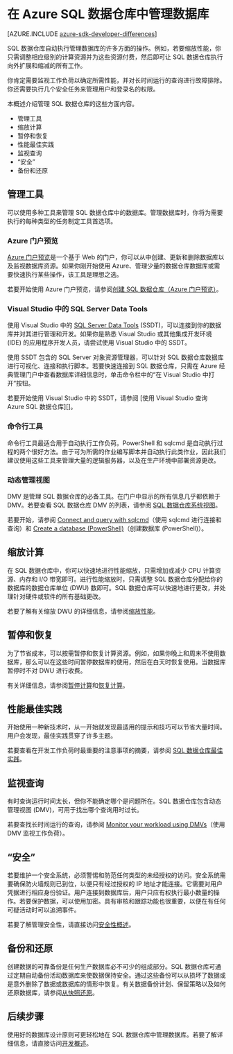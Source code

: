 <properties
   pageTitle="在 Azure SQL 数据仓库中管理数据库 | Azure"
   description="管理 SQL 数据仓库数据库的概述。包括管理工具、DWU 和向外扩展性能，对查询性能进行故障排除，建立良好的安全策略，以及从数据损坏或区域中断还原数据库。"
   services="sql-data-warehouse"
   documentationCenter="NA"
   authors="barbkess"
   manager="barbkess"
   editor=""/>  


<tags
   ms.service="sql-data-warehouse"
   ms.devlang="NA"
   ms.topic="article"
   ms.tgt_pltfrm="NA"
   ms.workload="data-services"
   ms.date="10/31/2016"
   wacn.date="01/04/2017"
   ms.author="barbkess;sonyama;"/>  


# 在 Azure SQL 数据仓库中管理数据库

[AZURE.INCLUDE [azure-sdk-developer-differences](../../includes/azure-sdk-developer-differences.md)]

SQL 数据仓库自动执行管理数据库的许多方面的操作。例如，若要缩放性能，你只需调整相应级别的计算资源并为这些资源付费，然后即可让 SQL 数据仓库执行向外扩展和缩减的所有工作。

你肯定需要监视工作负荷以确定所需性能，并对长时间运行的查询进行故障排除。你还需要执行几个安全任务来管理用户和登录名的权限。

本概述介绍管理 SQL 数据仓库的这些方面内容。

- 管理工具
- 缩放计算
- 暂停和恢复
- 性能最佳实践
- 监视查询
- “安全”
- 备份和还原

## 管理工具
可以使用多种工具来管理 SQL 数据仓库中的数据库。管理数据库时，你将为需要执行的每种类型的任务制定工具首选项。

### Azure 门户预览
[Azure 门户预览][]是一个基于 Web 的门户，你可以从中创建、更新和删除数据库以及监视数据库资源。如果你刚开始使用 Azure、管理少量的数据仓库数据库或需要快速执行某些操作，该工具是理想之选。

若要开始使用 Azure 门户预览，请参阅[创建 SQL 数据仓库（Azure 门户预览）][]。

### Visual Studio 中的 SQL Server Data Tools
使用 Visual Studio 中的 [SQL Server Data Tools][] (SSDT)，可以连接到你的数据库并对其进行管理和开发。如果你是熟悉 Visual Studio 或其他集成开发环境 (IDE) 的应用程序开发人员，请尝试使用 Visual Studio 中的 SSDT。

使用 SSDT 包含的 SQL Server 对象资源管理器，可以针对 SQL 数据仓库数据库进行可视化、连接和执行脚本。若要快速连接到 SQL 数据仓库，只需在 Azure 经典管理门户中查看数据库详细信息时，单击命令栏中的“在 Visual Studio 中打开”按钮。

若要开始使用 Visual Studio 中的 SSDT，请参阅 [使用 Visual Studio 查询 Azure SQL 数据仓库][]。

### 命令行工具
命令行工具最适合用于自动执行工作负荷。PowerShell 和 sqlcmd 是自动执行过程的两个很好方法。由于可为所需的作业编写脚本并自动执行此类作业，因此我们建议使用这些工具来管理大量的逻辑服务器，以及在生产环境中部署资源更改。

### 动态管理视图
DMV 是管理 SQL 数据仓库的必备工具。在门户中显示的所有信息几乎都依赖于 DMV。若要查看 SQL 数据仓库 DMV 的列表，请参阅 [SQL 数据仓库系统视图][]。

若要开始，请参阅 [Connect and query with sqlcmd][]（使用 sqlcmd 进行连接和查询）和 [Create a database (PowerShell)][]（创建数据库 (PowerShell)）。

## 缩放计算
在 SQL 数据仓库中，你可以快速地进行性能缩放，只需增加或减少 CPU 计算资源、内存和 I/O 带宽即可。进行性能缩放时，只需调整 SQL 数据仓库分配给你的数据库的数据仓库单位 (DWU) 数即可。SQL 数据仓库可以快速地进行更改，并处理针对硬件或软件的所有基础更改。

若要了解有关缩放 DWU 的详细信息，请参阅[缩放性能][]。

## 暂停和恢复
为了节省成本，可以按需暂停和恢复计算资源。例如，如果你晚上和周末不使用数据库，那么可以在这些时间暂停数据库的使用，然后在白天时恢复使用。当数据库暂停时不对 DWU 进行收费。

有关详细信息，请参阅[暂停计算][]和[恢复计算][]。

## 性能最佳实践

开始使用一种新技术时，从一开始就发现最适用的提示和技巧可以节省大量时间。用户会发现，最佳实践贯穿了许多主题。

若要查看在开发工作负荷时最重要的注意事项的摘要，请参阅 [SQL 数据仓库最佳实践][]。

## 监视查询

有时查询运行时间太长，但你不能确定哪个是问题所在。SQL 数据仓库包含动态管理视图 (DMV)，可用于找出哪个查询用时过长。

若要查找长时间运行的查询，请参阅 [Monitor your workload using DMVs][]（使用 DMV 监视工作负荷）。

## “安全”

若要维护一个安全系统，必须警惕和防范任何类型的未经授权的访问。安全系统需要确保防火墙规则已到位，以便只有经过授权的 IP 地址才能连接。它需要对用户凭据进行相应身份验证。用户连接到数据库后，用户只应有权执行最小数量的操作。若要保护数据，可以使用加密。具有审核和跟踪功能也很重要，以便在有任何可疑活动时可以追溯事件。

若要了解管理安全性，请直接访问[安全性概述][]。

## 备份和还原

创建数据的可靠备份是任何生产数据库必不可少的组成部分。SQL 数据仓库可通过定期自动备份活动数据库来使数据保持安全。通过这些备份可以从损坏了数据或是意外删除了数据或数据库的情形中恢复。有关数据备份计划、保留策略以及如何还原数据库，请参阅[从快照还原][]。

## 后续步骤
使用好的数据库设计原则可更轻松地在 SQL 数据仓库中管理数据库。若要了解详细信息，请直接访问[开发概述][]。

<!--Image references-->


<!--Article references-->
[创建 SQL 数据仓库（Azure 门户预览）]: /documentation/articles/sql-data-warehouse-get-started-provision/
[Create a database (PowerShell)]: /documentation/articles/sql-data-warehouse-get-started-provision-powershell/
[connection]: /documentation/articles/sql-data-warehouse-develop-connections/
[Connect to Azure SQL Data Warehouse with Visual Studio]: /documentation/articles/sql-data-warehouse-get-started-connect/
[Connect and query with sqlcmd]: /documentation/articles/sql-data-warehouse-get-started-connect-sqlcmd/
[开发概述]: /documentation/articles/sql-data-warehouse-overview-develop/
[Monitor your workload using DMVs]: /documentation/articles/sql-data-warehouse-manage-monitor/
[暂停计算]: /documentation/articles/sql-data-warehouse-manage-compute-overview/#pause-compute-bk
[从快照还原]: /documentation/articles/sql-data-warehouse-restore-database-overview/
[恢复计算]: /documentation/articles/sql-data-warehouse-manage-compute-overview/
[缩放性能]: /documentation/articles/sql-data-warehouse-manage-compute-overview/#scale-performance-bk
[安全性概述]: /documentation/articles/sql-data-warehouse-overview-manage-security/
[SQL 数据仓库最佳实践]: /documentation/articles/sql-data-warehouse-best-practices/
[SQL 数据仓库系统视图]: /documentation/articles/sql-data-warehouse-reference-tsql-system-views/

<!--MSDN references-->
[SQL Server Data Tools]: https://msdn.microsoft.com/zh-cn/library/mt204009.aspx

<!--Other web references-->

[Azure 门户预览]: https://portal.azure.cn

<!---HONumber=Mooncake_Quality_Review_0104_2017-->